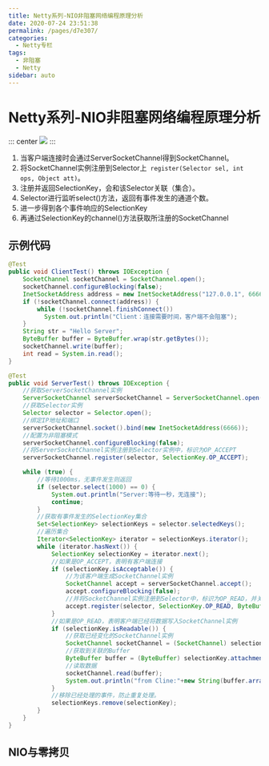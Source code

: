 ```yaml
---
title: Netty系列-NIO非阻塞网络编程原理分析
date: 2020-07-24 23:51:38
permalink: /pages/d7e307/
categories: 
  - Netty专栏
tags: 
  - 非阻塞
  - Netty
sidebar: auto
---
```

# Netty系列-NIO非阻塞网络编程原理分析

::: center
![](https://i.loli.net/2020/07/24/GyRDKQMdSPYazkB.jpg)
:::

<!-- more -->

1. 当客户端连接时会通过ServerSocketChannel得到SocketChannel。
2. 将SocketChannel实例注册到Selector上` register(Selector sel, int ops, Object att)`。
3. 注册并返回SelectionKey，会和该Selector关联（集合）。
4. Selector进行监听select()方法，返回有事件发生的通道个数。
5. 进一步得到各个事件响应的SelectionKey
6. 再通过SelectionKey的channel()方法获取所注册的SocketChannel

## 示例代码

```java
@Test
public void ClientTest() throws IOException {
    SocketChannel socketChannel = SocketChannel.open();
    socketChannel.configureBlocking(false);
    InetSocketAddress address = new InetSocketAddress("127.0.0.1", 6666);
    if (!socketChannel.connect(address)) {
        while (!socketChannel.finishConnect()) 
          System.out.println("Client：连接需要时间，客户端不会阻塞");
    }
    String str = "Hello Server";
    ByteBuffer buffer = ByteBuffer.wrap(str.getBytes());
    socketChannel.write(buffer);
    int read = System.in.read();
}
```

```java
@Test
public void ServerTest() throws IOException {
    //获取ServerSocketChannel实例
    ServerSocketChannel serverSocketChannel = ServerSocketChannel.open();
    //获取Selector实例
    Selector selector = Selector.open();
    //绑定IP地址和端口
    serverSocketChannel.socket().bind(new InetSocketAddress(6666));
    //配置为非阻塞模式
    serverSocketChannel.configureBlocking(false);
    //将ServerSocketChannel实例注册到Selector实例中，标识为OP_ACCEPT
    serverSocketChannel.register(selector, SelectionKey.OP_ACCEPT);

    while (true) {
        //等待1000ms，无事件发生则返回
        if (selector.select(1000) == 0) {
            System.out.println("Server:等待一秒，无连接");
            continue;
        }
        //获取有事件发生的SelectionKey集合
        Set<SelectionKey> selectionKeys = selector.selectedKeys();
        //遍历集合
        Iterator<SelectionKey> iterator = selectionKeys.iterator();
        while (iterator.hasNext()) {
            SelectionKey selectionKey = iterator.next();
            //如果是OP_ACCEPT，表明有客户端连接
            if (selectionKey.isAcceptable()) {
                //为该客户端生成SocketChannel实例
                SocketChannel accept = serverSocketChannel.accept();
                accept.configureBlocking(false);
                //并将SocketChannel实例注册到Selector中，标识为OP_READ，并关联Buffer。
                accept.register(selector, SelectionKey.OP_READ, ByteBuffer.allocate(1024));
            }
            //如果是OP_READ，表明客户端已经将数据写入SocketChannel实例
            if (selectionKey.isReadable()) {
                //获取已经变化的SocketChannel实例
                SocketChannel socketChannel = (SocketChannel) selectionKey.channel();
                //获取到关联的Buffer
                ByteBuffer buffer = (ByteBuffer) selectionKey.attachment();
                //读取数据
                socketChannel.read(buffer);
                System.out.println("from Cline:"+new String(buffer.array()));
            }
            //移除已经处理的事件，防止重复处理。
            selectionKeys.remove(selectionKey);
        }
    }
}
```

## NIO与零拷贝

